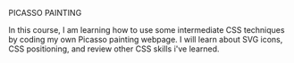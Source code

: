 PICASSO PAINTING

In this course, I am learning how to use some intermediate CSS techniques by coding my own Picasso painting webpage. I will learn about SVG icons, CSS positioning, and review other CSS skills i've learned.
